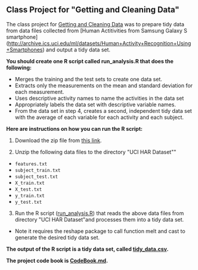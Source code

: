 ## Class Project for "Getting and Cleaning Data"

The class project for [Getting and Cleaning Data](https://www.coursera.org/learn/data-cleaning/peer/FIZtT/getting-and-cleaning-data-course-project) was to prepare tidy data from data files collected from [Human Actitivities from Samsung Galaxy S smartphone]  (http://archive.ics.uci.edu/ml/datasets/Human+Activity+Recognition+Using+Smartphones) and output a tidy data set.

**You should create one R script called run_analysis.R that does the following:**

* Merges the training and the test sets to create one data set.
* Extracts only the measurements on the mean and standard deviation for each measurement.
* Uses descriptive activity names to name the activities in the data set
* Appropriately labels the data set with descriptive variable names.
* From the data set in step 4, creates a second, independent tidy data set with the average of each variable for each activity and each subject.


**Here are instructions on how you can run the R script:**

1. Download the zip file from [this link](https://d396qusza40orc.cloudfront.net/getdata%2Fprojectfiles%2FUCI%20HAR%20Dataset.zip).

2. Unzip the following data files to the directory "UCI HAR Dataset""  
* `features.txt`
* `subject_train.txt`
* `subject_test.txt`
* `X_train.txt`
* `X_test.txt`
* `y_train.txt`
* `y_test.txt`

3. Run the R script ([run_analysis.R](run_analysis.R)) that reads the above data files from directory "UCI HAR Dataset"and processes them into a tidy data set.

* Note it requires the reshape package to call function melt and cast to generate the desired tidy data set.

**The output of the R script is a tidy data set, called [tidy_data.csv](tidy_data.csv).**

**The project code book is [CodeBook.md](CodeBook.md).**